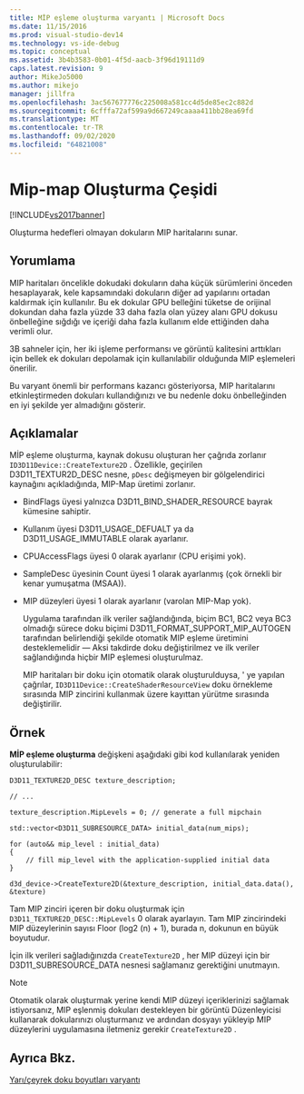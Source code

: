 ```yaml
---
title: MİP eşleme oluşturma varyantı | Microsoft Docs
ms.date: 11/15/2016
ms.prod: visual-studio-dev14
ms.technology: vs-ide-debug
ms.topic: conceptual
ms.assetid: 3b4b3583-0b01-4f5d-aacb-3f96d19111d9
caps.latest.revision: 9
author: MikeJo5000
ms.author: mikejo
manager: jillfra
ms.openlocfilehash: 3ac567677776c225008a581cc4d5de85ec2c882d
ms.sourcegitcommit: 6cfffa72af599a9d667249caaaa411bb28ea69fd
ms.translationtype: MT
ms.contentlocale: tr-TR
ms.lasthandoff: 09/02/2020
ms.locfileid: "64821008"
---
```

# <a name="mip-map-generation-variant"></a>Mip-map Oluşturma Çeşidi
[!INCLUDE[vs2017banner](../includes/vs2017banner.md)]

Oluşturma hedefleri olmayan dokuların MIP haritalarını sunar.  
  
## <a name="interpretation"></a>Yorumlama  
 MIP haritaları öncelikle dokudaki dokuların daha küçük sürümlerini önceden hesaplayarak, kele kapsamındaki dokuların diğer ad yapılarını ortadan kaldırmak için kullanılır. Bu ek dokular GPU belleğini tüketse de orijinal dokundan daha fazla yüzde 33 daha fazla olan yüzey alanı GPU dokusu önbelleğine sığdığı ve içeriği daha fazla kullanım elde ettiğinden daha verimli olur.  
  
 3B sahneler için, her iki işleme performansı ve görüntü kalitesini arttıkları için bellek ek dokuları depolamak için kullanılabilir olduğunda MIP eşlemeleri önerilir.  
  
 Bu varyant önemli bir performans kazancı gösteriyorsa, MIP haritalarını etkinleştirmeden dokuları kullandığınızı ve bu nedenle doku önbelleğinden en iyi şekilde yer almadığını gösterir.  
  
## <a name="remarks"></a>Açıklamalar  
 MİP eşleme oluşturma, kaynak dokusu oluşturan her çağrıda zorlanır `ID3D11Device::CreateTexture2D` . Özellikle, geçirilen D3D11_TEXTUR2D_DESC nesne, `pDesc` değişmeyen bir gölgelendirici kaynağını açıkladığında, MIP-Map üretimi zorlanır.  
  
- BindFlags üyesi yalnızca D3D11_BIND_SHADER_RESOURCE bayrak kümesine sahiptir.  
  
- Kullanım üyesi D3D11_USAGE_DEFUALT ya da D3D11_USAGE_IMMUTABLE olarak ayarlanır.  
  
- CPUAccessFlags üyesi 0 olarak ayarlanır (CPU erişimi yok).  
  
- SampleDesc üyesinin Count üyesi 1 olarak ayarlanmış (çok örnekli bir kenar yumuşatma (MSAA)).  
  
- MIP düzeyleri üyesi 1 olarak ayarlanır (varolan MIP-Map yok).  
  
  Uygulama tarafından ilk veriler sağlandığında, biçim BC1, BC2 veya BC3 olmadığı sürece doku biçimi D3D11_FORMAT_SUPPORT_MIP_AUTOGEN tarafından belirlendiği şekilde otomatik MIP eşleme üretimini desteklemelidir — Aksi takdirde doku değiştirilmez ve ilk veriler sağlandığında hiçbir MIP eşlemesi oluşturulmaz.  
  
  MIP haritaları bir doku için otomatik olarak oluşturulduysa, ' ye yapılan çağrılar, `ID3D11Device::CreateShaderResourceView` doku örnekleme sırasında MIP zincirini kullanmak üzere kayıttan yürütme sırasında değiştirilir.  
  
## <a name="example"></a>Örnek  
 **MİP eşleme oluşturma** değişkeni aşağıdaki gibi kod kullanılarak yeniden oluşturulabilir:  
  
```  
D3D11_TEXTURE2D_DESC texture_description;  
  
// ...  
  
texture_description.MipLevels = 0; // generate a full mipchain  
  
std::vector<D3D11_SUBRESOURCE_DATA> initial_data(num_mips);  
  
for (auto&& mip_level : initial_data)  
{  
    // fill mip_level with the application-supplied initial data  
}  
  
d3d_device->CreateTexture2D(&texture_description, initial_data.data(), &texture)  
```  
  
 Tam MIP zinciri içeren bir doku oluşturmak için `D3D11_TEXTURE2D_DESC::MipLevels` 0 olarak ayarlayın. Tam MIP zincirindeki MIP düzeylerinin sayısı Floor (log2 (n) + 1), burada n, dokunun en büyük boyutudur.  
  
 İçin ilk verileri sağladığınızda `CreateTexture2D` , her MIP düzeyi için bir D3D11_SUBRESOURCE_DATA nesnesi sağlamanız gerektiğini unutmayın.  
  
> [!NOTE]
> Otomatik olarak oluşturmak yerine kendi MIP düzeyi içeriklerinizi sağlamak istiyorsanız, MIP eşlenmiş dokuları destekleyen bir görüntü Düzenleyicisi kullanarak dokularınızı oluşturmanız ve ardından dosyayı yükleyip MIP düzeylerini uygulamasına iletmeniz gerekir `CreateTexture2D` .  
  
## <a name="see-also"></a>Ayrıca Bkz.  
 [Yarı/çeyrek doku boyutları varyantı](../debugger/half-quarter-texture-dimensions-variant.md)
